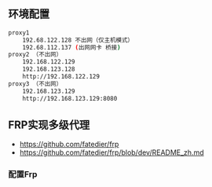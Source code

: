 ## 环境配置
```bash
proxy1 
	192.68.122.128 不出网（仅主机模式）
	192.68.112.137 (出网网卡 桥接)
proxy2 （不出网）
	192.168.122.129
	192.168.123.128
	http://192.168.122.129
proxy3 （不出网）
	192.168.123.129
	http://192.168.123.129:8080
```


## FRP实现多级代理
- https://github.com/fatedier/frp
- https://github.com/fatedier/frp/blob/dev/README_zh.md
### 配置Frp



## 